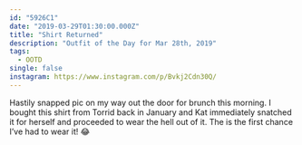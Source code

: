 ```yaml
---
id: "5926C1"
date: "2019-03-29T01:30:00.000Z"
title: "Shirt Returned"
description: "Outfit of the Day for Mar 28th, 2019"
tags:
  - OOTD
single: false
instagram: https://www.instagram.com/p/Bvkj2Cdn30Q/
---
```

Hastily snapped pic on my way out the door for brunch this morning. I bought this shirt from Torrid back in January and Kat immediately snatched it for herself and proceeded to wear the hell out of it. The is the first chance I’ve had to wear it! 😂
